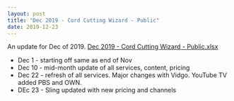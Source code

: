 ```yaml
---
layout: post
title: "Dec 2019 - Cord Cutting Wizard - Public"
date: 2019-12-23
---
```

<p>An update for Dec of 2019. <a href="/Dec 2019 - Cord Cutting Wizard - Public.xlsx">Dec 2019 - Cord Cutting Wizard - Public.xlsx</a>
  <p>
    <ul>
      <li>Dec 1 - starting off same as end of Nov
      <li>Dec 10 - mid-month update of all services, content, pricing
      <li>Dec 22 - refresh of all services. Major changes with Vidgo. YouTube TV added PBS and OWN.
      <li>DEc 23 - Sling updated with new pricing and channels

